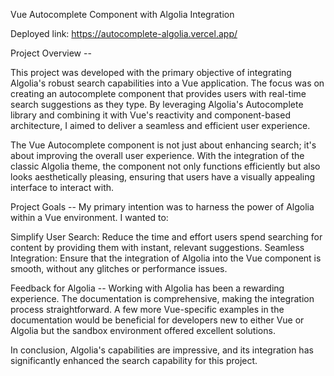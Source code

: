 Vue Autocomplete Component with Algolia Integration

Deployed link:
https://autocomplete-algolia.vercel.app/

Project Overview -- 

This project was developed with the primary objective of integrating Algolia's robust search capabilities into a Vue application. The focus was on creating an autocomplete component that provides users with real-time search suggestions as they type. By leveraging Algolia's Autocomplete library and combining it with Vue's reactivity and component-based architecture, I aimed to deliver a seamless and efficient user experience.

The Vue Autocomplete component is not just about enhancing search; it's about improving the overall user experience. With the integration of the classic Algolia theme, the component not only functions efficiently but also looks aesthetically pleasing, ensuring that users have a visually appealing interface to interact with.

Project Goals -- 
My primary intention was to harness the power of Algolia within a Vue environment. I wanted to:

Simplify User Search: Reduce the time and effort users spend searching for content by providing them with instant, relevant suggestions.
Seamless Integration: Ensure that the integration of Algolia into the Vue component is smooth, without any glitches or performance issues.

Feedback for Algolia --
Working with Algolia has been a rewarding experience. The documentation is comprehensive, making the integration process straightforward. A few more Vue-specific examples in the documentation would be beneficial for developers new to either Vue or 
Algolia but the sandbox environment offered excellent solutions. 

In conclusion, Algolia's capabilities are impressive, and its integration has significantly enhanced the search capability for this project. 
